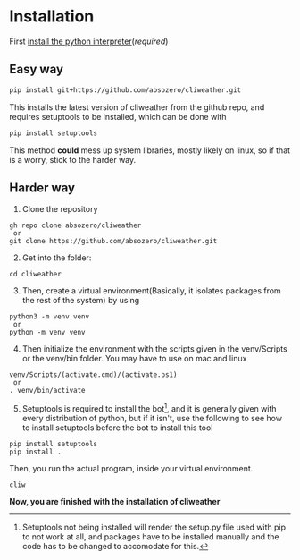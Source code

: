 # Installation
First [install the python interpreter](https://docs.python.org/3/using/index.html)(*required*)

## Easy way
```bash
pip install git+https://github.com/absozero/cliweather.git
```
This installs the latest version of cliweather from the github repo, and requires setuptools to be installed, which can be done with
```bash
pip install setuptools
```
This method **could** mess up system libraries, mostly likely on linux, so if that is a worry, stick to the harder way.

## Harder way
1. Clone the repository
```bash,editable
gh repo clone absozero/cliweather
 or
git clone https://github.com/absozero/cliweather.git
```
2. Get into the folder:
```bash,editable
cd cliweather
```

3. Then, create a virtual environment(Basically, it isolates packages from the rest of the system) by using
```bash,editable
python3 -m venv venv
 or
python -m venv venv
```
4. Then initialize the environment with the scripts given in the venv/Scripts or the venv/bin folder. You may have to use on mac and linux
```bash,editable
venv/Scripts/(activate.cmd)/(activate.ps1)
 or
. venv/bin/activate
```
5. Setuptools is required to install the bot[^note], and it is generally given with every distribution of python, but if it isn't, use the following to see how to install setuptools before the bot to install this tool
```bash,editable
pip install setuptools
pip install .
```

Then, you run the actual program, inside your virtual environment.
```bash,editable
cliw
```

**Now, you are finished with the installation of cliweather**

[^note]: Setuptools not being installed will render the setup.py file used with pip to not work at all, and packages have to be installed manually and the code has to be changed to accomodate for this.
